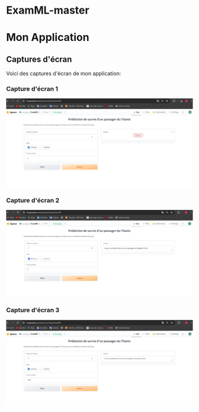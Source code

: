 # ExamML-master
# Mon Application

## Captures d'écran

Voici des captures d'écran de mon application:

### Capture d'écran 1
![Capture d'écran 1](assets/images/Cap1.PNG)

### Capture d'écran 2
![Capture d'écran 2](assets/images/Cap2.PNG)

### Capture d'écran 3
![Capture d'écran 3](assets/images/Cap3.PNG)
